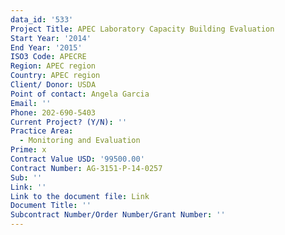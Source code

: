 ```yaml
---
data_id: '533'
Project Title: APEC Laboratory Capacity Building Evaluation
Start Year: '2014'
End Year: '2015'
ISO3 Code: APECRE
Region: APEC region
Country: APEC region
Client/ Donor: USDA
Point of contact: Angela Garcia
Email: ''
Phone: 202-690-5403
Current Project? (Y/N): ''
Practice Area:
  - Monitoring and Evaluation
Prime: x
Contract Value USD: '99500.00'
Contract Number: AG-3151-P-14-0257
Sub: ''
Link: ''
Link to the document file: Link
Document Title: ''
Subcontract Number/Order Number/Grant Number: ''
---
```

